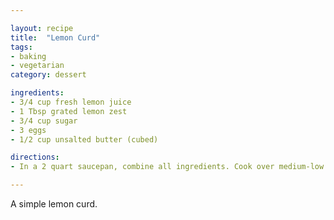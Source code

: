 ```yaml
---

layout: recipe
title:  "Lemon Curd"
tags: 
- baking
- vegetarian
category: dessert

ingredients:
- 3/4 cup fresh lemon juice 
- 1 Tbsp grated lemon zest 
- 3/4 cup sugar
- 3 eggs
- 1/2 cup unsalted butter (cubed)

directions:
- In a 2 quart saucepan, combine all ingredients. Cook over medium-low heat until thick enough to hold marks from whisk, and first bubble appears on surface, about 6 minutes.

---
```


A simple lemon curd.